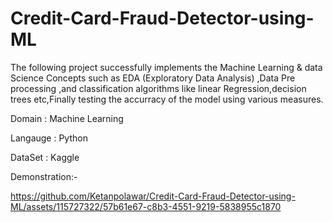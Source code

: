 # Credit-Card-Fraud-Detector-using-ML

The following project successfully implements the Machine Learning & data Science Concepts such as EDA (Exploratory Data Analysis) ,Data Pre processing ,and classification algorithms like linear Regression,decision trees etc,Finally testing the accurracy of the model using various measures.

Domain : Machine Learning

Langauge : Python

DataSet : Kaggle


Demonstration:-

https://github.com/Ketanpolawar/Credit-Card-Fraud-Detector-using-ML/assets/115727322/57b61e67-c8b3-4551-9219-5838955c1870


